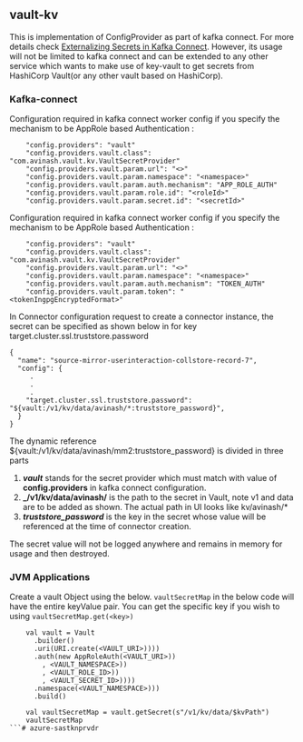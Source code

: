 ## vault-kv

This is implementation of ConfigProvider as part of kafka connect. For more details check [Externalizing Secrets in Kafka Connect](https://docs.confluent.io/platform/current/connect/security.html#externalizing-secrets).
However, its usage will not be limited to kafka connect and can be extended to any other service which wants to make use of key-vault to get secrets from HashiCorp Vault(or any other vault based on HashiCorp).

### Kafka-connect

Configuration required in kafka connect worker config if you specify the mechanism to be AppRole based Authentication :
```
    "config.providers": "vault"
    "config.providers.vault.class": "com.avinash.vault.kv.VaultSecretProvider"
    "config.providers.vault.param.url": "<>"
    "config.providers.vault.param.namespace": "<namespace>"
    "config.providers.vault.param.auth.mechanism": "APP_ROLE_AUTH"
    "config.providers.vault.param.role.id": "<roleId>"
    "config.providers.vault.param.secret.id": "<secretId>"
```

Configuration required in kafka connect worker config if you specify the mechanism to be AppRole based Authentication :
```
    "config.providers": "vault"
    "config.providers.vault.class": "com.avinash.vault.kv.VaultSecretProvider"
    "config.providers.vault.param.url": "<>"
    "config.providers.vault.param.namespace": "<namespace>"
    "config.providers.vault.param.auth.mechanism": "TOKEN_AUTH"
    "config.providers.vault.param.token": "<tokenIngpgEncryptedFormat>"
```

In Connector configuration request to create a connector instance, the secret can be specified as shown below in for key target.cluster.ssl.truststore.password

```
{
  "name": "source-mirror-userinteraction-collstore-record-7",
  "config": {
     .
     .
     .
    "target.cluster.ssl.truststore.password": "${vault:/v1/kv/data/avinash/*:truststore_password}",
  }
}
```

The dynamic reference ${vault:/v1/kv/data/avinash/mm2:truststore_password} is divided in three parts
1. _**vault**_ stands for the secret provider which must match with value of <b>config.providers</b> in kafka connect configuration.
2. **_/v1/kv/data/avinash/** is the path to the secret in Vault, note v1 and data are to be added as shown. The actual path in UI looks like kv/avinash/*
3. **_truststore_password_** is the key in the secret whose value will be referenced at the time of connector creation.

The secret value will not be logged anywhere and remains in memory for usage and then destroyed.

### JVM Applications

Create a vault Object using the below. `vaultSecretMap` in the below code will have the entire keyValue pair. You can get the specific key if you wish to using
`vaultSecretMap.get(<key>)`

```
    val vault = Vault
      .builder()
      .uri(URI.create(<VAULT_URI>))))
      .auth(new AppRoleAuth(<VAULT_URI>))
        , <VAULT_NAMESPACE>))
        , <VAULT_ROLE_ID>))
        , <VAULT_SECRET_ID>))))
      .namespace(<VAULT_NAMESPACE>)))
      .build()

    val vaultSecretMap = vault.getSecret(s"/v1/kv/data/$kvPath")
    vaultSecretMap
```# azure-sastknprvdr
